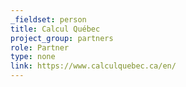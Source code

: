 ```yaml
---
_fieldset: person
title: Calcul Québec
project_group: partners
role: Partner
type: none
link: https://www.calculquebec.ca/en/
---
```

